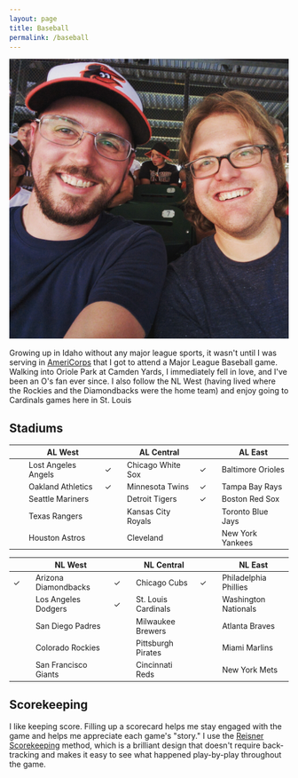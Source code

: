 ```yaml
---
layout: page
title: Baseball
permalink: /baseball
---
```


<img class="portrait" src="/images/Gavin-McGimpsey-at-Oriole-Park.jpg" alt="Photo of Gavin McGimpsey and a friend at Oriole Park in Camden Yards. Gavin is wearing an Orioles baseball cap." />

Growing up in Idaho without any major league sports, it wasn't until I was serving in [AmeriCorps](/americorps) that I got to attend a Major League Baseball game. Walking into Oriole Park at Camden Yards, I immediately fell in love, and I've been an O's fan ever since. I also follow the NL West (having lived where the Rockies and the Diamondbacks were the home team) and enjoy going to Cardinals games here in St. Louis

## Stadiums

|   |   | AL West             |   |   | AL Central         |   |   | AL East           |
|---|---|---------------------|---|---|--------------------|---|---|-------------------|
|   |   | Lost Angeles Angels | ✓ |   | Chicago White Sox  | ✓ |   | Baltimore Orioles |
|   |   | Oakland Athletics   | ✓ |   | Minnesota Twins    | ✓ |   | Tampa Bay Rays    |
|   |   | Seattle Mariners    |   |   | Detroit Tigers     | ✓ |   | Boston Red Sox    |
|   |   | Texas Rangers       |   |   | Kansas City Royals |   |   | Toronto Blue Jays |
|   |   | Houston Astros      |   |   | Cleveland          |   |   | New York Yankees  |


|   |   | NL West              |   |   | NL Central          |   |   | NL East               |
|---|---|----------------------|---|---|---------------------|---|---|-----------------------|
| ✓ |   | Arizona Diamondbacks | ✓ |   | Chicago Cubs        | ✓ |   | Philadelphia Phillies |
|   |   | Los Angeles Dodgers  | ✓ |   | St. Louis Cardinals |   |   | Washington Nationals  |
|   |   | San Diego Padres     |   |   | Milwaukee Brewers   |   |   | Atlanta Braves        |
|   |   | Colorado Rockies     |   |   | Pittsburgh Pirates  |   |   | Miami Marlins         |
|   |   | San Francisco Giants |   |   | Cincinnati Reds     |   |   | New York Mets         |

## Scorekeeping

I like keeping score. Filling up a scorecard helps me stay engaged with the game and helps me appreciate each game's "story." I use the [Reisner Scorekeeping](http://www.reisnerscorekeeping.com/) method, which is a brilliant design that doesn't require back-tracking and makes it easy to see what happened play-by-play throughout the game.